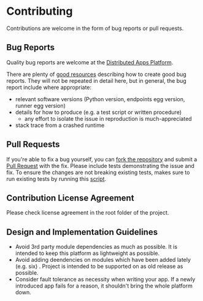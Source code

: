 Contributing
============

Contributions are welcome in the form of bug reports or pull requests.

Bug Reports
-----------
Quality bug reports are welcome at the [Distributed Apps Platform](https://github.com/vmware/distributed-apps-platform/issues).

There are plenty of [good resources](http://www.drmaciver.com/2013/09/how-to-submit-a-decent-bug-report/) describing how to create
good bug reports. They will not be repeated in detail here, but in general, the bug report include where appropriate:

* relevant software versions (Python version, endpoints egg version, runner egg version)
* details for how to produce (e.g. a test script or written procedure)
  * any effort to isolate the issue in reproduction is much-appreciated
* stack trace from a crashed runtime

Pull Requests
-------------
If you're able to fix a bug yourself, you can [fork the repository](https://help.github.com/articles/fork-a-repo/) and submit a [Pull Request](https://help.github.com/articles/using-pull-requests/) with the fix.
Please include tests demonstrating the issue and fix. To ensure the changes are not breaking existing tests, makes sure to run existing tests by running this [script](https://github.com/vmware/distributed-apps-platform/blob/master/LYDIAN/run_tests.sh).

Contribution License Agreement
------------------------------
Please check license agreement in the root folder of the project.

Design and Implementation Guidelines
------------------------------------
- Avoid 3rd party module dependencies as much as possible. It is intended to keep this platform as lightweight as possible.
- Avoid adding deendencies on modules which have been added lately (e.g. six) . Project is intended to be supported on as old release as possible.
- Consider fault tolerance as necessity when writing your app. If a newly introduced app fails for a reason, it shouldn't bring the whole platform down.

